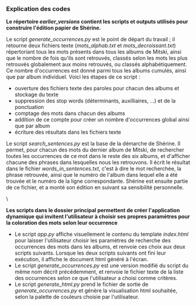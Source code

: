 ### Explication des codes

**Le répertoire *earlier_versions* contient les scripts et outputs utilisés pour construire l'édition papier de Shérine.**

Le script *generate_occurrences.py* est le point de départ du travail ; il retourne deux fichiers texte (*mots_alphab.txt* et *mots_decroissant.txt*) répertoriant tous les mots présents dans tous les albums de Mitski, ainsi que le nombre de fois qu'ils sont retrouvés, classés selon les mots les plus retrouvés globalement aux moins retrouvés, ou classés alphabétiquement. Ce nombre d'occurrences est donné parmi tous les albums cumulés, ainsi que par album individuel. Voici les étapes de ce script : 
* ouverture des fichiers texte des paroles pour chacun des albums et stockage du texte
* suppression des stop words (déterminants, auxilliaires, ...) et de la ponctuation
* comptage des mots dans chacun des albums
* addition de ce compte pour créer un nombre d'occurrences global ainsi que par album
* écriture des résultats dans les fichiers texte

Le script *search_sentences.py* est la base de la démarche de Shérine. Il permet, pour chacun des mots du dernier album de Mitski, de rechercher toutes les occurrences de ce mot dans le reste des six albums, et d'afficher chacune des phrases dans lesquelles nous les retrouvons. Il écrit le résultat dans le fichier *words_in_sentences.txt*, c'est à dire le mot recherchée, la phrase retrouvée, ainsi que le numéro de l'album dans lequel elle a été trouvée et le numéro de la ligne correspondante. Shérine est ensuite partie de ce fichier, et a monté son édition en suivant sa sensibilité personnelle.

\

**Les scripts dans le dossier principal permettent de créer l'application dynamique qui invitent l'utilisateur à choisir ses propres paramètres pour la coloration des mots selon leur occurrence**

* Le script *app.py* affiche visuellement le contenu du template *index.html* pour laisser l'utilisateur choisir les paramètres de recherche des occurrences des mots dans les albums, et renvoie ces choix aux deux scripts suivants. Lorsque les deux scripts suivants ont fini leur exécution, il affiche le document html généré à l'écran.
* Le script *generate_occurrences.py* est une version modifié du script du même nom décrit précédemment, et renvoie le fichier texte de la liste des occurrences selon ce que l'utilisateur a choisi comme critères.
* Le script *generate_html.py* prend le fichier de sortie de *generate_occurrences.py* et génère la visualisation html souhaitée, selon la palette de couleurs choisie par l'utilisateur.